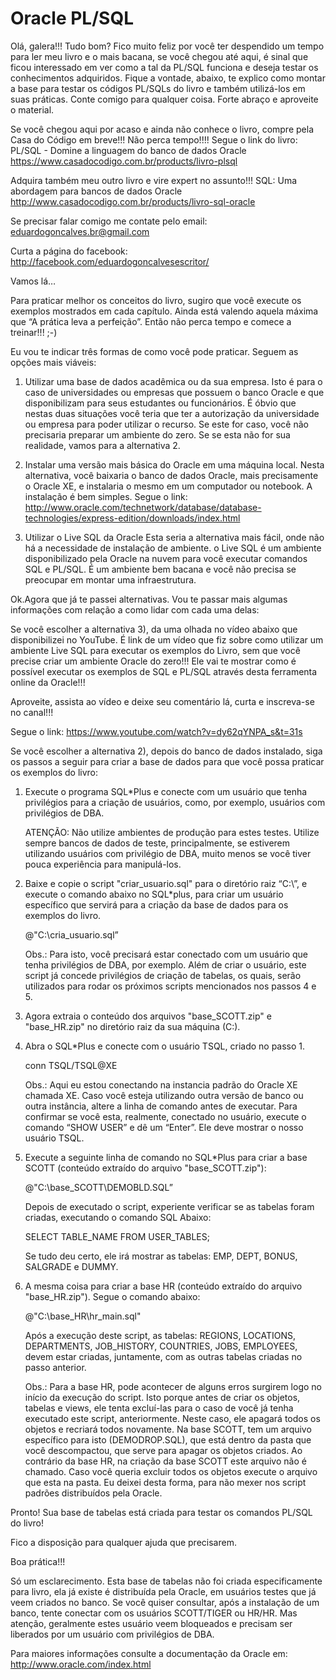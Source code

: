 Oracle PL/SQL
=============


Olá, galera!!! Tudo bom? Fico muito feliz por você ter despendido um tempo para ler meu livro e o mais bacana, se você chegou até aqui, é sinal que ficou interessado em ver como a tal da PL/SQL funciona e deseja testar os conhecimentos adquiridos. Fique a vontade, abaixo, te explico como montar a base para testar os códigos PL/SQLs do livro e também utilizá-los em suas práticas. Conte comigo para qualquer coisa. Forte abraço e aproveite o material.

Se você chegou aqui por acaso e ainda não conhece o livro, compre pela Casa do Código em breve!!! Não perca tempo!!!! Segue o link do livro:
PL/SQL - Domine a linguagem do banco de dados Oracle
https://www.casadocodigo.com.br/products/livro-plsql

Adquira também meu outro livro e vire expert no assunto!!!
SQL: Uma abordagem para bancos de dados Oracle
http://www.casadocodigo.com.br/products/livro-sql-oracle

Se precisar falar comigo me contate pelo email: eduardogoncalves.br@gmail.com

Curta a página do facebook: http://facebook.com/eduardogoncalvesescritor/

Vamos lá…

Para praticar melhor os conceitos do livro, sugiro que você execute os exemplos mostrados em cada capítulo. Ainda está valendo aquela máxima que “A prática leva a perfeição”. Então não perca tempo e comece a treinar!!! ;-)

Eu vou te indicar três formas de como você pode praticar. Seguem as opções mais viáveis:

1) Utilizar uma base de dados acadêmica ou da sua empresa.
Isto é para o caso de universidades ou empresas que possuem o banco Oracle e que disponibilizam para seus estudantes ou funcionários. É óbvio que nestas duas situações você teria que ter a autorização da universidade ou empresa para poder utilizar o recurso. Se este for caso, você não precisaria preparar um ambiente do zero. Se se esta não for sua realidade, vamos para a alternativa 2.

2) Instalar uma versão mais básica do Oracle em uma máquina local.
Nesta alternativa, você baixaria o banco de dados Oracle, mais precisamente o Oracle XE, e instalaria o mesmo em um computador ou notebook. A instalação é bem simples. Segue o link:
http://www.oracle.com/technetwork/database/database-technologies/express-edition/downloads/index.html

3) Utilizar o Live SQL da Oracle
Esta seria a alternativa mais fácil, onde não há a necessidade de instalação de ambiente. o Live SQL é um ambiente disponibilizado pela Oracle na nuvem para você executar comandos SQL e PL/SQL. É um ambiente bem bacana e você não precisa se preocupar em montar uma infraestrutura.



Ok.Agora que já te passei alternativas. Vou te passar mais algumas informações com relação a como lidar com cada uma delas:

Se você escolher a alternativa 3), da uma olhada no vídeo abaixo que disponibilizei no YouTube. É link de um vídeo que fiz sobre como utilizar um ambiente Live SQL para executar os exemplos do Livro, sem que você precise criar um ambiente Oracle do zero!!! Ele vai te mostrar como é possível executar os exemplos de SQL e PL/SQL através desta ferramenta online da Oracle!!!

Aproveite, assista ao vídeo e deixe seu comentário lá, curta e inscreva-se no canal!!!

Segue o link: https://www.youtube.com/watch?v=dy62qYNPA_s&t=31s


Se você escolher a alternativa 2), depois do banco de dados instalado, siga os passos a seguir para criar a base de dados para que você possa praticar os exemplos do livro:1) Execute o programa SQL*Plus e conecte com um usuário que tenha privilégios para a criação de usuários, como, por exemplo, usuários com privilégios de DBA.
	
	ATENÇÃO: Não utilize ambientes de produção para estes testes. Utilize sempre bancos de dados de teste, principalmente, se estiverem utilizando usuários com privilégio de DBA, muito menos se você tiver pouca experiência para manipulá-los.
2) Baixe e copie o script "criar_usuario.sql" para o diretório raiz “C:\”, e execute o comando abaixo no SQL*plus, para criar um usuário específico que servirá para a criação da base de dados para os exemplos do livro.
	@"C:\cria_usuario.sql”	Obs.: Para isto, você precisará estar conectado com um usuário que tenha privilégios de DBA, por exemplo.	Além de criar o usuário, este script já concede privilégios de criação de tabelas, os quais, serão utilizados para rodar os próximos scripts mencionados nos passos 4 e 5.3) Agora extraia o conteúdo dos arquivos "base_SCOTT.zip" e "base_HR.zip" no diretório raiz da sua máquina (C:\).
4) Abra o SQL*Plus e conecte com o usuário TSQL, criado no passo 1.	conn TSQL/TSQL@XE	Obs.: Aqui eu estou conectando na instancia padrão do Oracle XE chamada XE. Caso você esteja utilizando outra versão de banco ou outra instância, altere a linha de comando antes de executar.	Para confirmar se você esta, realmente, conectado no usuário, execute o comando “SHOW USER” e dê um “Enter”. Ele deve mostrar o nosso usuário TSQL.5) Execute a seguinte linha de comando no SQL*Plus para criar a base SCOTT (conteúdo extraído do arquivo "base_SCOTT.zip"):	@"C:\base_SCOTT\DEMOBLD.SQL”	Depois de executado o script, experiente verificar se as tabelas foram criadas, executando o comando SQL Abaixo:	SELECT TABLE_NAME FROM USER_TABLES;	Se tudo deu certo, ele irá mostrar as tabelas: EMP, DEPT, BONUS, SALGRADE e DUMMY.6) A mesma coisa para criar a base HR (conteúdo extraído do arquivo "base_HR.zip"). Segue o comando abaixo: 	@"C:\base_HR\hr_main.sql"	Após a execução deste script, as tabelas: REGIONS, LOCATIONS, DEPARTMENTS, JOB_HISTORY, COUNTRIES, JOBS, EMPLOYEES, devem estar criadas, juntamente, com as outras tabelas criadas no passo anterior.

	Obs.: Para a base HR, pode acontecer de alguns erros surgirem logo no início da execução do script. Isto porque antes de criar os objetos, tabelas e views, ele tenta excluí-las para o caso de você já tenha executado este script, anteriormente. Neste caso, ele apagará todos os objetos e recriará todos novamente. Na base SCOTT, tem um arquivo específico para isto (DEMODROP.SQL), que está dentro da pasta que você descompactou, que serve para apagar os objetos criados. Ao contrário da base HR, na criação da base SCOTT este arquivo não é chamado. Caso você queria excluir todos os objetos execute o arquivo que esta na pasta. Eu deixei desta forma, para não mexer nos script padrões distribuídos pela Oracle.Pronto! Sua base de tabelas está criada para testar os comandos PL/SQL do livro!
Fico a disposição para qualquer ajuda que precisarem.Boa prática!!!Só um esclarecimento. Esta base de tabelas não foi criada especificamente para livro, ela já existe é distribuída pela Oracle, em usuários testes que já veem criados no banco.Se você quiser consultar, após a instalação de um banco, tente conectar com os usuários SCOTT/TIGER ou HR/HR. Mas atenção, geralmente estes usuário veem bloqueados e precisam ser liberados por um usuário com privilégios de DBA.
Para maiores informações consulte a documentação da Oracle em: http://www.oracle.com/index.html
